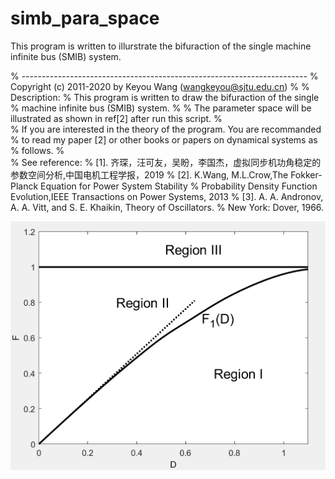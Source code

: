 # simb_para_space
 This program is written to illurstrate the bifuraction of the single machine infinite bus (SMIB) system.

% -----------------------------------------------------------------------
% Copyright (c) 2011-2020 by Keyou Wang (wangkeyou@sjtu.edu.cn)
% 
% Description:
%  This program is written to draw the bifuraction of the single
%  machine infinite bus (SMIB) system.
%
%  The parameter space will be illustrated as shown in ref[2] after run this script. 
%  
%  If you are interested in the theory of the program. You are recommanded
%  to read my paper [2] or other books or papers on dynamical systems as
%  follows.
%   
% See reference:
% [1]. 齐琛，汪可友，吴盼，李国杰，虚拟同步机功角稳定的参数空间分析,中国电机工程学报，2019
% [2]. K.Wang, M.L.Crow,The Fokker-Planck Equation for Power System Stability
%       Probability Density Function Evolution,IEEE Transactions on Power Systems, 2013
% [3]. A. A. Andronov, A. A. Vitt, and S. E. Khaikin, Theory of Oscillators.
%       New York: Dover, 1966.


![](img/README-2020-02-28-22-08-32.png)